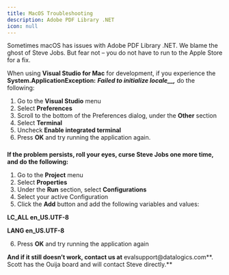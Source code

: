 ```yaml
---
title: MacOS Troubleshooting
description: Adobe PDF Library .NET
icon: null
---
```


Sometimes macOS has issues with Adobe PDF Library .NET. We blame the ghost of Steve Jobs. But fear not – you do not have to run to the Apple Store for a fix. 

When using **Visual Studio for Mac** for development, if you experience the **System.ApplicationException:** _**Failed to initialize locale\_\_,**_ do the following: 

1. Go to the **Visual Studio** menu 
2. Select **Preferences** 
3. Scroll to the bottom of the Preferences dialog, under the **Other** section 
4. Select **Terminal** 
5. Uncheck **Enable integrated terminal** 
6. Press **OK** and try running the application again. 

###

**If the problem persists, roll your eyes, curse Steve Jobs one more time, and do the following:** 

1. Go to the **Project** menu 
2. Select **Properties** 
3. Under the **Run** section, select **Configurations** 
4. Select your active Configuration 
5. Click the **Add** button and add the following variables and values: 

**LC\_ALL en\_US.UTF-8** 

**LANG en\_US.UTF-8**

6. Press **OK** and try running the application again 

**And if it still doesn’t work, contact us at** evalsupport\@datalogics.com**. Scott has the Ouija board and will contact Steve directly.**
